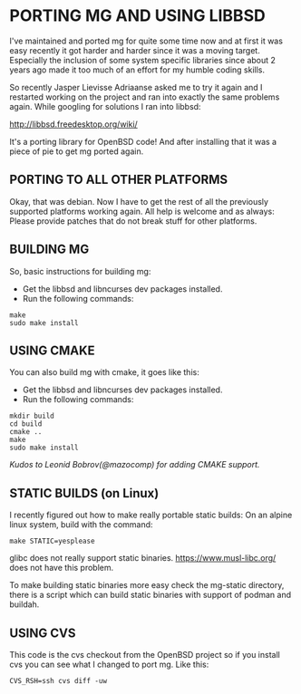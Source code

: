 # PORTING MG AND USING LIBBSD

I've maintained and ported mg for quite some time now and at first it
was easy recently it got harder and harder since it was a moving
target. Especially the inclusion of some system specific libraries since
about 2 years ago made it too much of an effort for my humble coding
skills.

So recently Jasper Lievisse Adriaanse asked me to try it again and I
restarted working on the project and ran into exactly the same problems
again. While googling for solutions I ran into libbsd:

  http://libbsd.freedesktop.org/wiki/

It's a porting library for OpenBSD code! And after installing that it
was a piece of pie to get mg ported again.

## PORTING TO ALL OTHER PLATFORMS

Okay, that was debian. Now I have to get the rest of all the previously
supported platforms working again. All help is welcome and as always:
Please provide patches that do not break stuff for other platforms.

## BUILDING MG

So, basic instructions for building mg:

 - Get the libbsd and libncurses dev packages installed.
 - Run the following commands:

```
make
sudo make install
```

## USING CMAKE

You can also build mg with cmake, it goes like this:

 - Get the libbsd and libncurses dev packages installed.
 - Run the following commands:

```
mkdir build
cd build
cmake ..
make
sudo make install
```

*Kudos to Leonid Bobrov(@mazocomp) for adding CMAKE support.*

## STATIC BUILDS (on Linux)

I recently figured out how to make really portable static builds: On an
alpine linux system, build with the command:
```
make STATIC=yesplease
```
glibc does not really support static binaries. https://www.musl-libc.org/
does not have this problem.

To make building static binaries more easy check the mg-static directory, there
is a script which can build static binaries with support of podman and buildah.


## USING CVS

This code is the cvs checkout from the OpenBSD project so if you install
cvs you can see what I changed to port mg. Like this:

```
CVS_RSH=ssh cvs diff -uw
```
